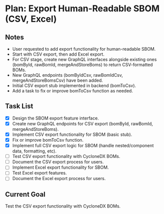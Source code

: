 # Plan: Export Human-Readable SBOM (CSV, Excel)

## Notes
- User requested to add export functionality for human-readable SBOM.
- Start with CSV export, then add Excel export.
- For CSV stage, create new GraphQL interfaces alongside existing ones (bomById, rawBomId, mergeAndStoreBoms) to return CSV-formatted BOMs.
- New GraphQL endpoints (bomByIdCsv, rawBomIdCsv, mergeAndStoreBomsCsv) have been added.
- Initial CSV export stub implemented in backend (bomToCsv).
- Add a task to fix or improve bomToCsv function as needed.

## Task List
- [x] Design the SBOM export feature interface.
- [x] Create new GraphQL endpoints for CSV export (bomById, rawBomId, mergeAndStoreBoms).
- [x] Implement CSV export functionality for SBOM (basic stub).
- [x] Fix or improve bomToCsv function.
- [x] Implement full CSV export logic for SBOM (handle nested/component data, formatting, etc).
- [ ] Test CSV export functionality with CycloneDX BOMs.
- [ ] Document the CSV export process for users.
- [ ] Implement Excel export functionality for SBOM.
- [ ] Test Excel export features.
- [ ] Document the Excel export process for users.

## Current Goal
Test the CSV export functionality with CycloneDX BOMs.
